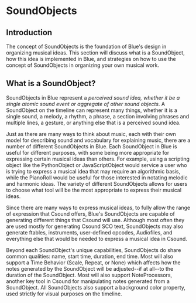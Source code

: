 # SoundObjects

## Introduction

The concept of SoundObjects is the foundation of Blue's design in
organizing musical ideas. This section will discuss what is a
SoundObject, how this idea is implemented in Blue, and strategies on how
to use the concept of SoundObjects in organizing your own musical work.

## What is a SoundObject?

SoundObjects in Blue represent a *perceived sound idea, whether it be a
single atomic sound event or aggregate of other sound objects*. A
SoundObject on the timeline can represent many things, whether it is a
single sound, a melody, a rhythm, a phrase, a section involving phrases
and multiple lines, a gesture, or anything else that is a perceived
sound idea.

Just as there are many ways to think about music, each with their own
model for describing sound and vocabulary for explaining music, there
are a number of different SoundObjects in Blue. Each SoundObject in Blue
is useful for different purposes, with some being more appropriate for
expressing certain musical ideas than others. For example, using a
scripting object like the PythonObject or JavaScriptObject would service
a user who is trying to express a musical idea that may require an
algorithmic basis, while the PianoRoll would be useful for those
interested in notating melodic and harmonic ideas. The variety of
different SoundObjects allows for users to choose what tool will be the
most appropriate to express their musical ideas.

Since there are many ways to express musical ideas, to fully allow the
range of expression that Csound offers, Blue's SoundObjects are capable
of generating different things that Csound will use. Although most often
they are used mostly for generating Csound SCO text, SoundObjects may
also generate ftables, instruments, user-defined opcodes, Audiofiles, and 
everything else that would be needed to express a musical idea in Csound.

Beyond each SoundObject's unique capabilities, SoundObjects do share
common qualities: name, start time, duration, end time. Most will also
support a Time Behavior (Scale, Repeat, or None) which affects how the
notes generated by the SoundObject will be adjusted--if at all--to the
duration of the SoundObject. Most will also support NoteProcessors,
another key tool in Csound for manipulating notes generated from a
SoundObject. All SoundObjects also support a background color property,
used strictly for visual purposes on the timeline.
